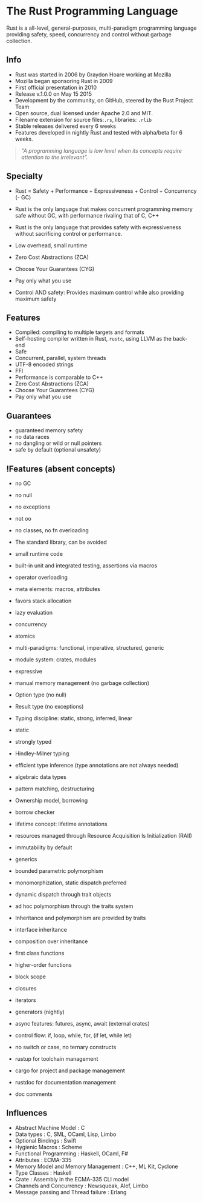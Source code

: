 # The Rust Programming Language


Rust is a all-level, general-purposes, multi-paradigm programming language providing safety, speed, concurrency and control without garbage collection.


## Info
- Rust was started in 2006 by Graydon Hoare working at Mozilla
- Mozilla began sponsoring Rust in 2009
- First official presentation in 2010
- Release v.1.0.0 on May 15 2015
- Development by the community, on GitHub, steered by the Rust Project Team
- Open source, dual licensed under Apache 2.0 and MIT.
- Filename extension for source files:`.rs`, libraries: `.rlib`
- Stable releases delivered every 6 weeks
- Features developed in nightly Rust and tested with alpha/beta for 6 weeks.


> _"A programming language is low level when its concepts require attention to the irrelevant"._


## Specialty
- Rust = Safety + Performance + Expressiveness + Control + Concurrency (- GC)
- Rust is the only language that makes concurrent programming memory safe without GC, with performance rivaling that of C, C++
- Rust is the only language that provides safety with expressiveness without sacrificing control or performance.


- Low overhead, small runtime
- Zero Cost Abstractions (ZCA)
- Choose Your Guarantees (CYG)
- Pay only what you use
- Control AND safety: Provides maximum control while also providing maximum safety




## Features
- Compiled: compiling to multiple targets and formats
- Self-hosting compiler written in Rust, `rustc`, using LLVM as the back-end
- Safe
- Concurrent, parallel, system threads
- UTF-8 encoded strings
- FFI
- Performance is comparable to C++
- Zero Cost Abstractions (ZCA)
- Choose Your Guarantees (CYG)
- Pay only what you use

## Guarantees
- guaranteed memory safety
- no data races
- no dangling or wild or null pointers
- safe by default (optional unsafety)

## !Features (absent concepts)
- no GC
- no null
- no exceptions
- not oo
- no classes, no fn overloading



- The standard library, can be avoided
- small runtime code
- built-in unit and integrated testing, assertions via macros
- operator overloading
- meta elements: macros, attributes
- favors stack allocation
- lazy evaluation
- concurrency
- atomics
- multi-paradigms: functional, imperative, structured, generic
- module system: crates, modules
- expressive
- manual memory management (no garbage collection)
- Option type (no null)
- Result type (no exceptions)
- Typing discipline: static, strong, inferred, linear
- static
- strongly typed
- Hindley-Milner typing
- efficient type inference (type annotations are not always needed) 
- algebraic data types
- pattern matching, destructuring

- Ownership model, borrowing
- borrow checker
- lifetime concept: lifetime annotations
- resources managed through Resource Acquisition Is Initialization (RAII)
- immutability by default

- generics
- bounded parametric polymorphism
- monomorphization, static dispatch preferred
- dynamic dispatch through trait objects
- ad hoc polymorphism through the traits system
- Inheritance and polymorphism are provided by traits
- interface inheritance
- composition over inheritance

- first class functions
- higher-order functions
- block scope
- closures
- iterators
- generators (nightly)
- async features: futures, async, await (external crates)
- control flow: if, loop, while, for, (if let, while let)
- no switch or case, no ternary constructs

- rustup for toolchain management
- cargo for project and package management
- rustdoc for documentation management
- doc comments



## Influences
- Abstract Machine Model : C
- Data types : C, SML, OCaml, Lisp, Limbo
- Optional Bindings : Swift
- Hygienic Macros : Scheme
- Functional Programming : Haskell, OCaml, F#
- Attributes : ECMA-335
- Memory Model and Memory Management : C++, ML Kit, Cyclone
- Type Classes : Haskell
- Crate : Assembly in the ECMA-335 CLI model
- Channels and Concurrency : Newsqueak, Alef, Limbo
- Message passing and Thread failure : Erlang
